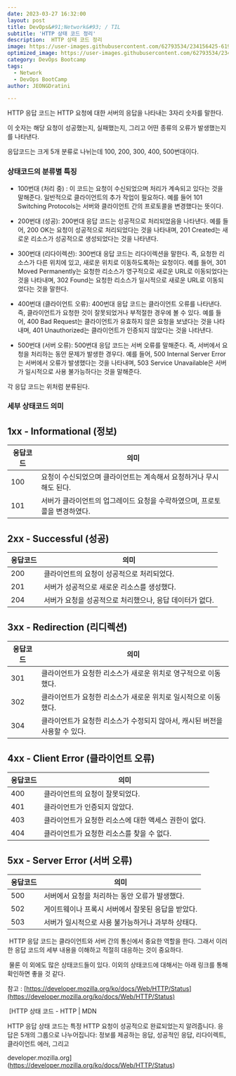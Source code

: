 ```yaml
---
date: 2023-03-27 16:32:00
layout: post
title: DevOps&#91;Network&#93; / TIL
subtitle: 'HTTP 상태 코드 정리'
description:  HTTP 상태 코드 정리
image: https://user-images.githubusercontent.com/62793534/234156425-619144b9-41d1-4670-90c3-a2a831994e51.png
optimized_image: https://user-images.githubusercontent.com/62793534/234156425-619144b9-41d1-4670-90c3-a2a831994e51.png
category: DevOps Bootcamp
tags:
  - Network
  - DevOps BootCamp
author: JEONGDratini

---
```


HTTP 응답 코드는 HTTP 요청에 대한 서버의 응답을 나타내는 3자리 숫자를 말한다.

이 숫자는 해당 요청이 성공했는지, 실패했는지, 그리고 어떤 종류의 오류가 발생했는지를 나타낸다.

응답코드는 크게 5개 분류로 나뉘는데 100, 200, 300, 400, 500번대이다.

### 상태코드의 분류별 특징

-   100번대 (처리 중) : 이 코드는 요청이 수신되었으며 처리가 계속되고 있다는 것을 말해준다. 일반적으로 클라이언트의 추가 작업이 필요하다. 예를 들어 101 Switching Protocols는 서버와 클라이언트 간의 프로토콜을 변경했다는 뜻이다.

-   200번대 (성공): 200번대 응답 코드는 성공적으로 처리되었음을 나타낸다. 예를 들어, 200 OK는 요청이 성공적으로 처리되었다는 것을 나타내며, 201 Created는 새로운 리소스가 성공적으로 생성되었다는 것을 나타낸다.

-   300번대 (리다이렉션): 300번대 응답 코드는 리다이렉션을 말한다. 즉, 요청한 리소스가 다른 위치에 있고, 새로운 위치로 이동하도록하는 요청이다. 예를 들어, 301 Moved Permanently는 요청한 리소스가 영구적으로 새로운 URL로 이동되었다는 것을 나타내며, 302 Found는 요청한 리소스가 일시적으로 새로운 URL로 이동되었다는 것을 말한다.

-   400번대 (클라이언트 오류): 400번대 응답 코드는 클라이언트 오류를 나타낸다. 즉, 클라이언트가 요청한 것이 잘못되었거나 부적절한 경우에 볼 수 있다. 예를 들어, 400 Bad Request는 클라이언트가 유효하지 않은 요청을 보냈다는 것을 나타내며, 401 Unauthorized는 클라이언트가 인증되지 않았다는 것을 나타낸다.

-   500번대 (서버 오류): 500번대 응답 코드는 서버 오류를 말해준다. 즉, 서버에서 요청을 처리하는 동안 문제가 발생한 경우다. 예를 들어, 500 Internal Server Error는 서버에서 오류가 발생했다는 것을 나타내며, 503 Service Unavailable은 서버가 일시적으로 사용 불가능하다는 것을 말해준다.

각 응답 코드는 위처럼 분류된다.

### 세부 상태코드 의미

## 1xx - Informational (정보)

| **응답코드** | **의미** |
| --- | --- |
| 100 | 요청이 수신되었으며 클라이언트는 계속해서 요청하거나 무시해도 된다. |
| 101 | 서버가 클라이언트의 업그레이드 요청을 수락하였으며, 프로토콜을 변경하였다. |

## 2xx - Successful (성공)

| **응답코드** | **의미** |
| --- | --- |
| 200 | 클라이언트의 요청이 성공적으로 처리되었다. |
| 201 | 서버가 성공적으로 새로운 리소스를 생성했다. |
| 204 | 서버가 요청을 성공적으로 처리했으나, 응답 데이터가 없다. |

## 3xx - Redirection (리디렉션)

| **응답코드** | **의미** |
| --- | --- |
| 301 | 클라이언트가 요청한 리소스가 새로운 위치로 영구적으로 이동했다. |
| 302 | 클라이언트가 요청한 리소스가 새로운 위치로 일시적으로 이동했다. |
| 304 | 클라이언트가 요청한 리소스가 수정되지 않아서, 캐시된 버전을 사용할 수 있다. |

## 4xx - Client Error (클라이언트 오류)

| **응답코드** | **의미** |
| --- | --- |
| 400 | 클라이언트의 요청이 잘못되었다. |
| 401 | 클라이언트가 인증되지 않았다. |
| 403 | 클라이언트가 요청한 리소스에 대한 액세스 권한이 없다. |
| 404 | 클라이언트가 요청한 리소스를 찾을 수 없다. |

## 5xx - Server Error (서버 오류)

| **응답코드** | **의미** |
| --- | --- |
| 500 | 서버에서 요청을 처리하는 동안 오류가 발생했다. |
| 502 | 게이트웨이나 프록시 서버에서 잘못된 응답을 받았다. |
| 503 | 서버가 일시적으로 사용 불가능하거나 과부하 상태다. |

 HTTP 응답 코드는 클라이언트와 서버 간의 통신에서 중요한 역할을 한다. 그래서 이러한 응답 코드의 세부 내용을 이해하고 적절히 대응하는 것이 중요하다.

 물론 이 외에도 많은 상태코드들이 있다. 이외의 상태코드에 대해서는 아래 링크를 통해 확인하면 좋을 것 같다.

참고 : [https://developer.mozilla.org/ko/docs/Web/HTTP/Status](https://developer.mozilla.org/ko/docs/Web/HTTP/Status)

 [HTTP 상태 코드 - HTTP | MDN

HTTP 응답 상태 코드는 특정 HTTP 요청이 성공적으로 완료되었는지 알려줍니다. 응답은 5개의 그룹으로 나누어집니다: 정보를 제공하는 응답, 성공적인 응답, 리다이렉트, 클라이언트 에러, 그리고

developer.mozilla.org](https://developer.mozilla.org/ko/docs/Web/HTTP/Status)
